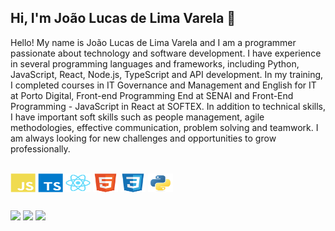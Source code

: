 ## Hi, I'm João Lucas de Lima Varela 👋
Hello! My name is João Lucas de Lima Varela and I am a programmer passionate about technology and software development. I have experience in several programming languages ​​and frameworks, including Python, JavaScript, React, Node.js, TypeScript and API development. In my training, I completed courses in IT Governance and Management and English for IT at Porto Digital, Front-end Programming End at SENAI and Front-End Programming - JavaScript in React at SOFTEX. In addition to technical skills, I have important soft skills such as people management, agile methodologies, effective communication, problem solving and teamwork. I am always looking for new challenges and opportunities to grow professionally.

<div style="display: inline_block"><br>
  <img align="center" alt="val-Js" height="30" width="40" src="https://raw.githubusercontent.com/devicons/devicon/master/icons/javascript/javascript-plain.svg">
  <img align="center" alt="val-Ts" height="30" width="40" src="https://raw.githubusercontent.com/devicons/devicon/master/icons/typescript/typescript-plain.svg">
  <img align="center" alt="val-React" height="30" width="40" src="https://raw.githubusercontent.com/devicons/devicon/master/icons/react/react-original.svg">
  <img align="center" alt="val-HTML" height="30" width="40" src="https://raw.githubusercontent.com/devicons/devicon/master/icons/html5/html5-original.svg">
  <img align="center" alt="val-CSS" height="30" width="40" src="https://raw.githubusercontent.com/devicons/devicon/master/icons/css3/css3-original.svg">
  <img align="center" alt="val-Python" height="30" width="40" src="https://raw.githubusercontent.com/devicons/devicon/master/icons/python/python-original.svg">
</div>

  ##
 
<div> 
  <a href="https://instagram.com/joao.varela_" target="_blank"><img src="https://img.shields.io/badge/-Instagram-%23E4405F?style=for-the-badge&logo=instagram&logoColor=white" target="_blank"></a>
  <a href = "mailto:joaovarela.1507@gmail.com"><img src="https://img.shields.io/badge/-Gmail-%23333?style=for-the-badge&logo=gmail&logoColor=white" target="_blank"></a>
 <a href="https://www.linkedin.com/in/jo%C3%A3olucasvarela" target="_blank"><img src="https://img.shields.io/badge/-LinkedIn-%230077B5?style=for-the-badge&logo=linkedin&logoColor=white" target="_blank"></a> 
  
</div>



